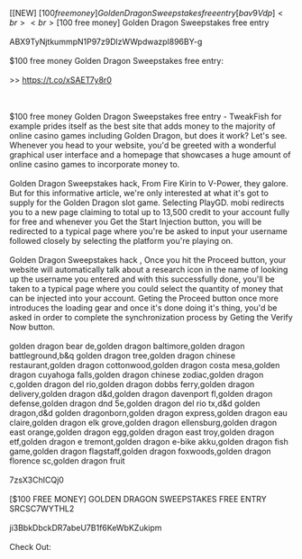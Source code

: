 [[NEW] [$100 free money] Golden Dragon Sweepstakes free entry [ bav9Vdp]
<br>
<br>[$100 free money] Golden Dragon Sweepstakes free entry
<br>
<br>ABX9TyNjtkummpN1P97z9DlzWWpdwazpl896BY-g
<br>
<br>$100 free money Golden Dragon Sweepstakes free entry:
<br>
<br> >> https://t.co/xSAET7y8r0

<br>
<br>$100 free money Golden Dragon Sweepstakes free entry - TweakFish for example prides itself as the best site that adds money to the majority of online casino games including Golden Dragon, but does it work? Let's see. Whenever you head to your website, you'd be greeted with a wonderful graphical user interface and a homepage that showcases a huge amount of online casino games to incorporate money to. 
<br>
<br>Golden Dragon Sweepstakes hack, From Fire Kirin to V-Power, they galore. But for this informative article, we're only interested at what it's got to supply for the Golden Dragon slot game. Selecting PlayGD. mobi redirects you to a new page claiming to total up to 13,500 credit to your account fully for free and whenever you Get the Start Injection button, you will be redirected to a typical page where you're be asked to input your username followed closely by selecting the platform you're playing on. 
<br>
<br>Golden Dragon Sweepstakes hack , Once you hit the Proceed button, your website will automatically talk about a research icon in the name of looking up the username you entered and with this successfully done, you'll be taken to a typical page where you could select the quantity of money that can be injected into your account. Geting the Proceed button once more introduces the loading gear and once it's done doing it's thing, you'd be asked in order to complete the synchronization process by Geting the Verify Now button. 
<br>
<br>golden dragon bear de,golden dragon baltimore,golden dragon battleground,b&q golden dragon tree,golden dragon chinese restaurant,golden dragon cottonwood,golden dragon costa mesa,golden dragon cuyahoga falls,golden dragon chinese zodiac,golden dragon c,golden dragon del rio,golden dragon dobbs ferry,golden dragon delivery,golden dragon d&d,golden dragon davenport fl,golden dragon defense,golden dragon dnd 5e,golden dragon del rio tx,d&d golden dragon,d&d golden dragonborn,golden dragon express,golden dragon eau claire,golden dragon elk grove,golden dragon ellensburg,golden dragon east orange,golden dragon egg,golden dragon east troy,golden dragon etf,golden dragon e tremont,golden dragon e-bike akku,golden dragon fish game,golden dragon flagstaff,golden dragon foxwoods,golden dragon florence sc,golden dragon fruit
<br>
<br>7zsX3ChICQj0
<br>
<br>[$100 FREE MONEY] GOLDEN DRAGON SWEEPSTAKES FREE ENTRY SRCSC7WYTHL2
<br>
<br>ji3BbkDbckDR7abeU7B1f6KeWbKZukipm
<br>
<br>Check Out: 

<br>

